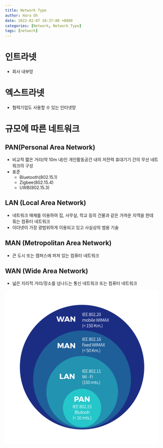 ```yaml
---
title: Network Type
author: Hara Oh
date: 2022-02-07 10:37:00 +0800
categories: [Network, Network Type]
tags: [network]
---
```

# 인트라넷
- 회사 내부망
# 엑스트라넷
- 협력기업도 사용할 수 있는 인터넷망
# 규모에 따른 네트워크
## PAN(Personal Area Network)
- 비교적 짧은 거리(약 10m 내)인  개인활동공간 내의 저전력 휴대기기 간의 무선 네트워크의 구성
- 표준 
  - Bluetooth(802.15.1)
  - Zigbee(802.15.4)
  - UWB(802.15.3)
## LAN (Local Area Network)
- 네트워크 매체를 이용하여 집, 사무실, 학교 등의 건물과 같은 가까운 지역을 한데 묶는 컴퓨터 네트워크 
- 이더넷이 가장 광범위하게 이용되고 있고 사실상의 범용 기술 
## MAN (Metropolitan Area Network)
- 큰 도시 또는 캠퍼스에 퍼져 있는 컴퓨터 네트워크
## WAN (Wide Area Network)
- 넓은 지리적 거리/장소를 넘나드는 통신 네트워크 또는 컴퓨터 네트워크
  
![Untitled](/assets/img/network01/network.jpg)